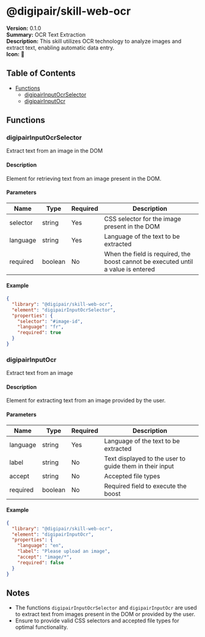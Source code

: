 # @digipair/skill-web-ocr

**Version:** 0.1.0  
**Summary:** OCR Text Extraction  
**Description:** This skill utilizes OCR technology to analyze images and extract text, enabling automatic data entry.  
**Icon:** 📄

## Table of Contents

- [Functions](#functions)
  - [digipairInputOcrSelector](#digipairinputocrselector)
  - [digipairInputOcr](#digipairinputocr)

## Functions

### digipairInputOcrSelector

Extract text from an image in the DOM

#### Description

Element for retrieving text from an image present in the DOM.

#### Parameters

| Name      | Type    | Required | Description                                                                 |
|-----------|---------|----------|-----------------------------------------------------------------------------|
| selector  | string  | Yes      | CSS selector for the image present in the DOM                               |
| language  | string  | Yes      | Language of the text to be extracted                                         |
| required  | boolean | No       | When the field is required, the boost cannot be executed until a value is entered |

#### Example

```json
{
  "library": "@digipair/skill-web-ocr",
  "element": "digipairInputOcrSelector",
  "properties": {
    "selector": "#image-id",
    "language": "fr",
    "required": true
  }
}
```

### digipairInputOcr

Extract text from an image

#### Description

Element for extracting text from an image provided by the user.

#### Parameters

| Name      | Type    | Required | Description                                                                 |
|-----------|---------|----------|-----------------------------------------------------------------------------|
| language  | string  | Yes      | Language of the text to be extracted                                         |
| label     | string  | No       | Text displayed to the user to guide them in their input                     |
| accept    | string  | No       | Accepted file types                                                          |
| required  | boolean | No       | Required field to execute the boost                                         |

#### Example

```json
{
  "library": "@digipair/skill-web-ocr",
  "element": "digipairInputOcr",
  "properties": {
    "language": "en",
    "label": "Please upload an image",
    "accept": "image/*",
    "required": false
  }
}
```

## Notes

- The functions `digipairInputOcrSelector` and `digipairInputOcr` are used to extract text from images present in the DOM or provided by the user.
- Ensure to provide valid CSS selectors and accepted file types for optimal functionality.
